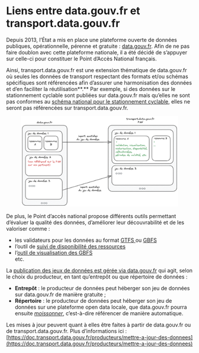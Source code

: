 # Liens entre data.gouv.fr et transport.data.gouv.fr

Depuis 2013, l’État a mis en place une plateforme ouverte de données publiques, opérationnelle, pérenne et gratuite : [data.gouv.fr](https://data.gouv.fr). Afin de ne pas faire doublon avec cette plateforme nationale, il a été décidé de s’appuyer sur celle-ci pour constituer le Point d’Accès National français.

Ainsi, transport.data.gouv.fr est une extension thématique de data.gouv.fr où seules les données de transport respectant des formats et/ou schémas spécifiques sont référencées afin d’assurer une harmonisation des données et d’en faciliter la réutilisation**.** Par exemple, si des données sur le stationnement cyclable sont publiées sur data.gouv.fr mais qu’elles ne sont pas conformes au [schéma national pour le stationnement cyclable](https://schema.data.gouv.fr/etalab/schema-stationnement-cyclable/), elles ne seront pas référencées sur transport.data.gouv.fr.

<figure><img src="../../.gitbook/assets/data.gouv_PAN(1).png" alt=""><figcaption></figcaption></figure>

De plus, le Point d’accès national propose différents outils permettant d’évaluer la qualité des données, d’améliorer leur découvrabilité et de les valoriser comme :

* les validateurs pour les données au format [GTFS ](https://transport.data.gouv.fr/validation)ou [GBFS](https://transport.data.gouv.fr/tools/gbfs/analyze)
* l’outil de [suivi de disponibilité des ressources](https://transport.data.gouv.fr/resources/51449)
* l’[outil de visualisation des GBFS\
  ](https://transport.data.gouv.fr/datasets/trottinettes-dieppe/)etc.&#x20;

La [publication des jeux de données est gérée via data.gouv.fr](liens-entre-data.gouv.fr-et-transport.data.gouv.fr.md#quel-est-le-lien-entre-transport.data.gouv.fr-et-data.gouv.fr) qui agit, selon le choix du producteur, en tant qu’entrepôt ou que répertoire de données :

* **Entrepôt** : le producteur de données peut héberger son jeu de données sur data.gouv.fr de manière gratuite ;
* **Répertoire** : le producteur de données peut héberger son jeu de données sur une plateforme open data locale, que data.gouv.fr pourra ensuite [_moissonner_](https://doc.data.gouv.fr/jeux-de-donnees/demander-a-datagouvfr-de-moisonner-votre-site/), c’est-à-dire référencer de manière automatique.

Les mises à jour peuvent quant à elles être faites à partir de data.gouv.fr ou de transport.data.gouv.fr. Plus d’informations ici : [https://doc.transport.data.gouv.fr/producteurs/mettre-a-jour-des-donnees](https://doc.transport.data.gouv.fr/producteurs/mettre-a-jour-des-donnees)

